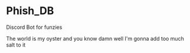 # Phish_DB
Discord Bot for funzies

The world is my oyster and you know damn well I'm gonna add too much salt to it
